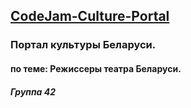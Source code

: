 ## [CodeJam-Culture-Portal](https://github.com/rolling-scopes-school/tasks/blob/2018-Q3/tasks/codejam-culture-portal.md)
### Портал культуры Беларуси.
#### по теме: Режиссеры театра Беларуси.
##### Группа 42
